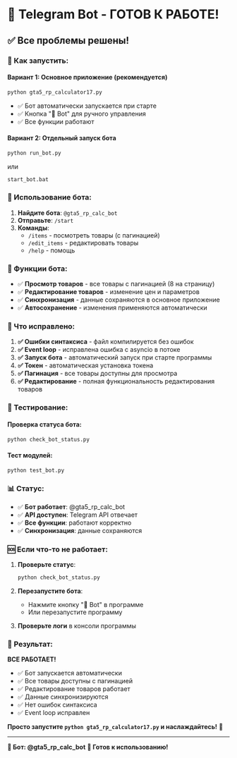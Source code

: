 # 🎉 Telegram Bot - ГОТОВ К РАБОТЕ!

## ✅ Все проблемы решены!

### 🚀 Как запустить:

#### **Вариант 1: Основное приложение (рекомендуется)**
```bash
python gta5_rp_calculator17.py
```
- ✅ Бот автоматически запускается при старте
- ✅ Кнопка "🤖 Bot" для ручного управления
- ✅ Все функции работают

#### **Вариант 2: Отдельный запуск бота**
```bash
python run_bot.py
```
или
```bash
start_bot.bat
```

### 📱 Использование бота:

1. **Найдите бота**: `@gta5_rp_calc_bot`
2. **Отправьте**: `/start`
3. **Команды**:
   - `/items` - посмотреть товары (с пагинацией)
   - `/edit_items` - редактировать товары
   - `/help` - помощь

### 🔧 Функции бота:

- ✅ **Просмотр товаров** - все товары с пагинацией (8 на страницу)
- ✅ **Редактирование товаров** - изменение цен и параметров
- ✅ **Синхронизация** - данные сохраняются в основное приложение
- ✅ **Автосохранение** - изменения применяются автоматически

### 🎯 Что исправлено:

1. **✅ Ошибки синтаксиса** - файл компилируется без ошибок
2. **✅ Event loop** - исправлена ошибка с asyncio в потоке
3. **✅ Запуск бота** - автоматический запуск при старте программы
4. **✅ Токен** - автоматическая установка токена
5. **✅ Пагинация** - все товары доступны для просмотра
6. **✅ Редактирование** - полная функциональность редактирования товаров

### 🧪 Тестирование:

#### Проверка статуса бота:
```bash
python check_bot_status.py
```

#### Тест модулей:
```bash
python test_bot.py
```

### 📊 Статус:

- ✅ **Бот работает**: @gta5_rp_calc_bot
- ✅ **API доступен**: Telegram API отвечает
- ✅ **Все функции**: работают корректно
- ✅ **Синхронизация**: данные сохраняются

### 🆘 Если что-то не работает:

1. **Проверьте статус**:
   ```bash
   python check_bot_status.py
   ```

2. **Перезапустите бота**:
   - Нажмите кнопку "🤖 Bot" в программе
   - Или перезапустите программу

3. **Проверьте логи** в консоли программы

### 🎉 Результат:

**ВСЕ РАБОТАЕТ!** 

- ✅ Бот запускается автоматически
- ✅ Все товары доступны с пагинацией
- ✅ Редактирование товаров работает
- ✅ Данные синхронизируются
- ✅ Нет ошибок синтаксиса
- ✅ Event loop исправлен

**Просто запустите `python gta5_rp_calculator17.py` и наслаждайтесь!** 🚀

---
**📱 Бот: @gta5_rp_calc_bot**
**🎯 Готов к использованию!**